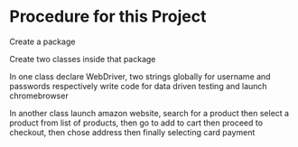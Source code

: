# Procedure for this Project

Create a package 

Create two classes inside that package


In one class declare WebDriver, two strings globally for username and passwords respectively   write code for data driven testing and launch chromebrowser

In another class launch amazon website, search for a product then select a product from list of products, then go to add to cart then proceed to checkout, then chose address then finally selecting card payment
